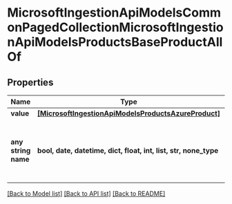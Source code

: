 # MicrosoftIngestionApiModelsCommonPagedCollectionMicrosoftIngestionApiModelsProductsBaseProductAllOf


## Properties
Name | Type | Description | Notes
------------ | ------------- | ------------- | -------------
**value** | [**[MicrosoftIngestionApiModelsProductsAzureProduct]**](MicrosoftIngestionApiModelsProductsAzureProduct.md) |  | [optional] 
**any string name** | **bool, date, datetime, dict, float, int, list, str, none_type** | any string name can be used but the value must be the correct type | [optional]

[[Back to Model list]](../README.md#documentation-for-models) [[Back to API list]](../README.md#documentation-for-api-endpoints) [[Back to README]](../README.md)



